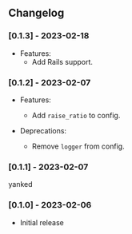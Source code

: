 ## Changelog

### [0.1.3] - 2023-02-18

  * Features:
    * Add Rails support.

### [0.1.2] - 2023-02-07

  * Features:
    * Add `raise_ratio` to config.

  * Deprecations:
    * Remove `logger` from config.

### [0.1.1] - 2023-02-07
  yanked

### [0.1.0] - 2023-02-06

- Initial release
